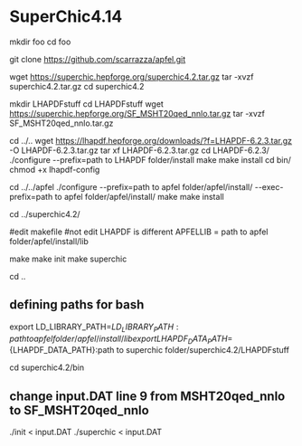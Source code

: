 # SuperChic4.14

mkdir foo
cd foo

git clone https://github.com/scarrazza/apfel.git

wget https://superchic.hepforge.org/superchic4.2.tar.gz
tar -xvzf superchic4.2.tar.gz
cd superchic4.2

mkdir LHAPDFstuff
cd LHAPDFstuff
wget https://superchic.hepforge.org/SF_MSHT20qed_nnlo.tar.gz
tar -xvzf SF_MSHT20qed_nnlo.tar.gz

cd ../..
wget https://lhapdf.hepforge.org/downloads/?f=LHAPDF-6.2.3.tar.gz -O LHAPDF-6.2.3.tar.gz
tar xf LHAPDF-6.2.3.tar.gz
cd LHAPDF-6.2.3/
./configure --prefix=path to LHAPDF folder/install
make
make install
cd bin/
chmod +x lhapdf-config

cd ../../apfel
./configure --prefix=path to apfel folder/apfel/install/ --exec-prefix=path to apfel folder/apfel/install/
make 
make install

cd ../superchic4.2/

#edit makefile
#not edit LHAPDF is different
APFELLIB = path to apfel folder/apfel/install/lib

make 
make init
make superchic

cd .. 

## defining paths for bash
export LD_LIBRARY_PATH=${LD_LIBRARY_PATH}:path to apfel folder/apfel/install/lib
export LHAPDF_DATA_PATH=${LHAPDF_DATA_PATH}:path to superchic folder/superchic4.2/LHAPDFstuff

cd superchic4.2/bin

## change input.DAT line 9 from MSHT20qed_nnlo to SF_MSHT20qed_nnlo

./init < input.DAT
./superchic < input.DAT

